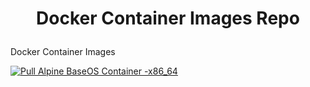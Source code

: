  # <p align="center">Docker Container Images Repo</p>
 
Docker Container Images

[![Pull Alpine BaseOS Container -x86_64](https://github.com/AtomyCloud/docker-images/actions/workflows/pull-alpine-base-os-container-x86_64.yml/badge.svg)](https://github.com/AtomyCloud/docker-images/actions/workflows/pull-alpine-base-os-container-x86_64.yml)
